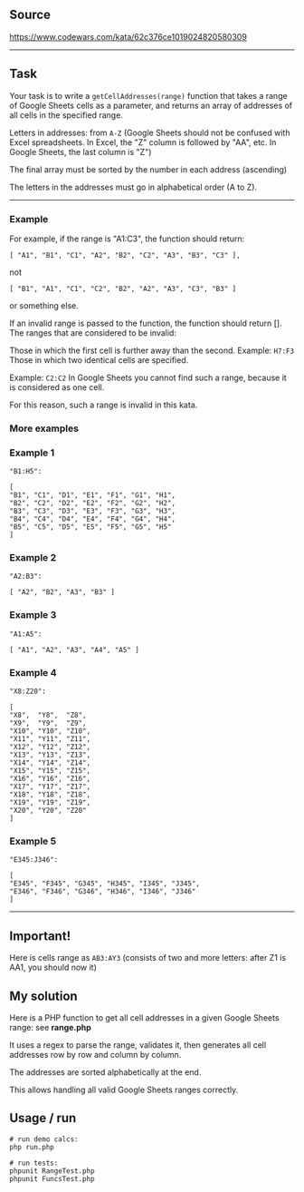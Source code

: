 ## Source
https://www.codewars.com/kata/62c376ce1019024820580309

-----------------------

## Task
Your task is to write a ``getCellAddresses(range)`` 
function that takes a range of Google Sheets cells as a parameter,
and returns an array of addresses of all cells in the specified range.

Letters in addresses: from ``A-Z`` 
(Google Sheets should not be confused with Excel spreadsheets. 
In Excel, the "Z" column is followed by "AA", etc. 
In Google Sheets, the last column is "Z")

The final array must be sorted by the number 
in each address (ascending)

The letters in the addresses must go in alphabetical order (A to Z).

-----------------------

### Example
For example, if the range is "A1:C3", 
the function should return: 
```
[ "A1", "B1", "C1", "A2", "B2", "C2", "A3", "B3", "C3" ],
```
not 
```
[ "B1", "A1", "C1", "C2", "B2", "A2", "A3", "C3", "B3" ] 
```
or something else.

If an invalid range is passed to the function, 
the function should return [].
The ranges that are considered to be invalid:

Those in which the first cell is further away than the second.
Example: ``H7:F3``
Those in which two identical cells are specified.

Example: ``C2:C2``
In Google Sheets you cannot find such a range, 
because it is considered as one cell.

For this reason, such a range is invalid in this kata.

### More examples

### Example 1
```
"B1:H5":

[
"B1", "C1", "D1", "E1", "F1", "G1", "H1",
"B2", "C2", "D2", "E2", "F2", "G2", "H2",
"B3", "C3", "D3", "E3", "F3", "G3", "H3",
"B4", "C4", "D4", "E4", "F4", "G4", "H4",
"B5", "C5", "D5", "E5", "F5", "G5", "H5"
]
```

### Example 2
```
"A2:B3":

[ "A2", "B2", "A3", "B3" ]
```

### Example 3
```
"A1:A5":

[ "A1", "A2", "A3", "A4", "A5" ]
```

### Example 4
```
"X8:Z20":

[
"X8",  "Y8",  "Z8",  
"X9",  "Y9",  "Z9",  
"X10", "Y10", "Z10",
"X11", "Y11", "Z11",
"X12", "Y12", "Z12",
"X13", "Y13", "Z13",
"X14", "Y14", "Z14",
"X15", "Y15", "Z15",
"X16", "Y16", "Z16",
"X17", "Y17", "Z17",
"X18", "Y18", "Z18",
"X19", "Y19", "Z19",
"X20", "Y20", "Z20"
]
```

### Example 5
```
"E345:J346":

[
"E345", "F345", "G345", "H345", "I345", "J345",
"E346", "F346", "G346", "H346", "I346", "J346"
]
```
-----------------------

## Important!

Here is cells range as ``AB3:AY3``
(consists of two and more letters: after Z1 is AA1, you should now it)

## My solution

Here is a PHP function to get all cell addresses in a given Google Sheets range:
see **range.php**

It uses a regex to parse the range, validates it, 
then generates all cell addresses row by row and column by column.

The addresses are sorted alphabetically at the end.

This allows handling all valid Google Sheets ranges correctly.

## Usage / run
```
# run demo calcs:
php run.php

# run tests:
phpunit RangeTest.php
phpunit FuncsTest.php
```